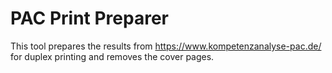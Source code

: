 # PAC Print Preparer

This tool prepares the results from https://www.kompetenzanalyse-pac.de/ for duplex printing and removes the cover pages.
